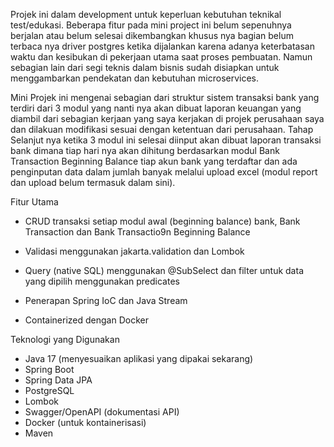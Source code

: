 Projek ini dalam development untuk keperluan kebutuhan teknikal test/edukasi. Beberapa fitur pada mini project ini belum sepenuhnya berjalan atau belum selesai dikembangkan khusus nya bagian belum terbaca nya driver postgres ketika dijalankan
karena adanya keterbatasan waktu dan kesibukan di pekerjaan utama saat proses pembuatan. Namun sebagian lain dari segi teknis dalam bisnis sudah disiapkan untuk menggambarkan pendekatan dan kebutuhan microservices.

Mini Projek ini mengenai sebagian dari struktur sistem transaksi bank yang terdiri dari 3 modul yang nanti nya akan dibuat laporan keuangan yang diambil dari sebagian kerjaan yang saya kerjakan di projek perusahaan saya
dan dilakuan modifikasi sesuai dengan ketentuan dari perusahaan. Tahap Selanjut nya ketika 3 modul ini selesai diinput akan dibuat laporan transaksi bank dimana tiap hari nya akan 
dihitung berdasarkan modul Bank Transaction Beginning Balance tiap akun bank yang terdaftar dan ada penginputan data dalam jumlah banyak melalui upload excel (modul report dan upload belum termasuk dalam sini).

Fitur Utama
- CRUD transaksi setiap modul awal (beginning balance) bank, Bank Transaction dan Bank Transactio9n Beginning Balance

- Validasi menggunakan jakarta.validation dan Lombok 

- Query (native SQL) menggunakan @SubSelect dan filter untuk data yang dipilih menggunakan predicates

- Penerapan Spring IoC dan Java Stream

- Containerized dengan Docker

Teknologi yang Digunakan
 - Java 17 (menyesuaikan aplikasi yang dipakai sekarang)
 - Spring Boot
 - Spring Data JPA
 - PostgreSQL
 - Lombok
 - Swagger/OpenAPI (dokumentasi API)
 - Docker (untuk kontainerisasi)
 - Maven
